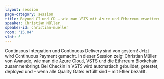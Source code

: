 ```yaml
---
layout: session
page-category: session
title: Beyond CI und CD – wie man VSTS mit Azure und Ethereum erweitern kann
speaker: Christian Müller
speaker-id: christian-mueller
room: '15.04'
slot: 6
---
```


Continuous Integration und Continuous Delivery sind von gestern! Jetzt wird Continuous Payment gemacht. In dieser Session zeigt Christian Müller von Avanade, wie man die Azure Cloud, VSTS und die Ethereum Blockchain zusammenbringt. Bei Checkin in VSTS wird automatisch gebuildet, getestet, deployed und – wenn alle Quality Gates erfüllt sind – mit Ether bezahlt.